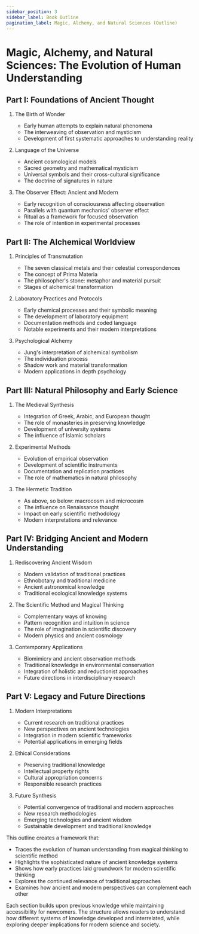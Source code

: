 ```yaml
---
sidebar_position: 3
sidebar_label: Book Outline
pagination_label: Magic, Alchemy, and Natural Sciences (Outline)
---
```


# Magic, Alchemy, and Natural Sciences: The Evolution of Human Understanding

## Part I: Foundations of Ancient Thought
1. The Birth of Wonder
   - Early human attempts to explain natural phenomena
   - The interweaving of observation and mysticism
   - Development of first systematic approaches to understanding reality

2. Language of the Universe
   - Ancient cosmological models
   - Sacred geometry and mathematical mysticism
   - Universal symbols and their cross-cultural significance
   - The doctrine of signatures in nature

3. The Observer Effect: Ancient and Modern
   - Early recognition of consciousness affecting observation
   - Parallels with quantum mechanics' observer effect
   - Ritual as a framework for focused observation
   - The role of intention in experimental processes

## Part II: The Alchemical Worldview
1. Principles of Transmutation
   - The seven classical metals and their celestial correspondences
   - The concept of Prima Materia
   - The philosopher's stone: metaphor and material pursuit
   - Stages of alchemical transformation

2. Laboratory Practices and Protocols
   - Early chemical processes and their symbolic meaning
   - The development of laboratory equipment
   - Documentation methods and coded language
   - Notable experiments and their modern interpretations

3. Psychological Alchemy
   - Jung's interpretation of alchemical symbolism
   - The individuation process
   - Shadow work and material transformation
   - Modern applications in depth psychology

## Part III: Natural Philosophy and Early Science
1. The Medieval Synthesis
   - Integration of Greek, Arabic, and European thought
   - The role of monasteries in preserving knowledge
   - Development of university systems
   - The influence of Islamic scholars

2. Experimental Methods
   - Evolution of empirical observation
   - Development of scientific instruments
   - Documentation and replication practices
   - The role of mathematics in natural philosophy

3. The Hermetic Tradition
   - As above, so below: macrocosm and microcosm
   - The influence on Renaissance thought
   - Impact on early scientific methodology
   - Modern interpretations and relevance

## Part IV: Bridging Ancient and Modern Understanding
1. Rediscovering Ancient Wisdom
   - Modern validation of traditional practices
   - Ethnobotany and traditional medicine
   - Ancient astronomical knowledge
   - Traditional ecological knowledge systems

2. The Scientific Method and Magical Thinking
   - Complementary ways of knowing
   - Pattern recognition and intuition in science
   - The role of imagination in scientific discovery
   - Modern physics and ancient cosmology

3. Contemporary Applications
   - Biomimicry and ancient observation methods
   - Traditional knowledge in environmental conservation
   - Integration of holistic and reductionist approaches
   - Future directions in interdisciplinary research

## Part V: Legacy and Future Directions
1. Modern Interpretations
   - Current research on traditional practices
   - New perspectives on ancient technologies
   - Integration in modern scientific frameworks
   - Potential applications in emerging fields

2. Ethical Considerations
   - Preserving traditional knowledge
   - Intellectual property rights
   - Cultural appropriation concerns
   - Responsible research practices

3. Future Synthesis
   - Potential convergence of traditional and modern approaches
   - New research methodologies
   - Emerging technologies and ancient wisdom
   - Sustainable development and traditional knowledge

This outline creates a framework that:
- Traces the evolution of human understanding from magical thinking to scientific method
- Highlights the sophisticated nature of ancient knowledge systems
- Shows how early practices laid groundwork for modern scientific thinking
- Explores the continued relevance of traditional approaches
- Examines how ancient and modern perspectives can complement each other

Each section builds upon previous knowledge while maintaining accessibility for newcomers. The structure allows readers to understand how different systems of knowledge developed and interrelated, while exploring deeper implications for modern science and society.
